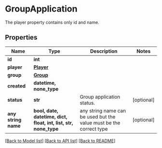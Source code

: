 # GroupApplication

The player property contains only id and name.

## Properties
Name | Type | Description | Notes
------------ | ------------- | ------------- | -------------
**id** | **int** |  | 
**player** | [**Player**](Player.md) |  | 
**group** | [**Group**](Group.md) |  | 
**created** | **datetime, none_type** |  | 
**status** | **str** | Group application status. | [optional] 
**any string name** | **bool, date, datetime, dict, float, int, list, str, none_type** | any string name can be used but the value must be the correct type | [optional]

[[Back to Model list]](../README.md#documentation-for-models) [[Back to API list]](../README.md#documentation-for-api-endpoints) [[Back to README]](../README.md)


